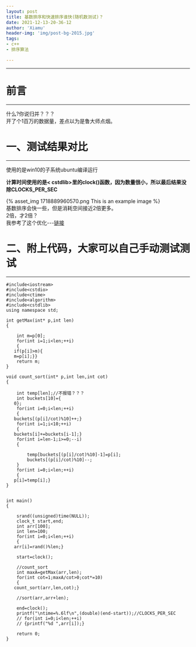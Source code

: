 ```yaml
---
layout: post
title: 基数排序和快速排序谁快(随机数测试)？
date: 2021-12-13-20-36-12
author: 'Xiamu'
header-img: 'img/post-bg-2015.jpg'
tags:
- c++
- 排序算法

---
```



*** ** * ** ***

# 前言
-------

什么?你说归并？？？  
开了个1百万的数据量，差点以为是鲁大师点烟。

# 一、测试结果对比
--------------

使用的是win10的子系统ubuntu编译运行

**计算时间使用的是\< cstdlib\>里的clock()函数，因为数量很小，所以最后结果没除CLOCKS_PER_SEC**

{% asset_img 1718889960570.png This is an example image %}  
基数排序会快一些，但是消耗空间接近2倍更多。  
2倍，才2倍？  
我参考了这个优化---[链接](https://www.cnblogs.com/skywang12345/p/3603669.html)

# 二、附上代码，大家可以自己手动测试测试
-------------------------

```prism language-cpp
#include<iostream>
#include<cstdio>
#include<ctime>
#include<algorithm>
#include<cstdlib>
using namespace std;

int getMax(int* p,int len)
{
   
    int m=p[0];
    for(int i=1;i<len;++i)
    {
   if(p[i]>m){
   m=p[i];}}
    return m;
}

void count_sort(int* p,int len,int cot)
{
   
    int temp[len];//不报错？？？
    int buckets[10]={
   0};
    for(int i=0;i<len;++i)
    {
   buckets[(p[i]/cot)%10]++;}
    for(int i=1;i<10;++i)
    {
   buckets[i]+=buckets[i-1];}
    for(int i=len-1;i>=0;--i)
    {
   
        temp[buckets[(p[i]/cot)%10]-1]=p[i];
        buckets[(p[i]/cot)%10]--;
    }
    for(int i=0;i<len;++i)
    {
   p[i]=temp[i];}
}


int main()
{
   
    srand((unsigned)time(NULL));
    clock_t start,end;
    int arr[100];
    int len=100;
    for(int i=0;i<len;++i)
    {
   arr[i]=rand()%len;}

    start=clock();

    //count_sort
    int maxA=getMax(arr,len);
    for(int cot=1;maxA/cot>0;cot*=10)
    {
   count_sort(arr,len,cot);}

    //sort(arr,arr+len);

    end=clock();
    printf("\ntime=%.6lf\n",(double)(end-start));//CLOCKS_PER_SEC
    // for(int i=0;i<len;++i)
    // {printf("%d ",arr[i]);}

    return 0;
}
```

